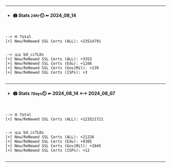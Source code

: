 

---
- #### 🖨️ **Stats** `24Hr`⏲️ ➼ 2024_08_14
```console


--> 🌐 Total
[+] New/ReNewed SSL Certs (ALL): +23514791


--> 🇧🇩 bd_ccTLDs
[+] New/ReNewed SSL Certs (ALL): +3353
[+] New/ReNewed SSL Certs (Edu): +1166
[+] New/ReNewed SSL Certs (Gov|Mil): +139
[+] New/ReNewed SSL Certs (ISPs): +3


```

---
- #### 🖨️ **Stats** `7Days`⏲️ ➼ 2024_08_14 <--> 2024_08_07
```console


--> 🌐 Total
[+] New/ReNewed SSL Certs (ALL): +123521721


--> 🇧🇩 bd_ccTLDs
[+] New/ReNewed SSL Certs (ALL): +21226
[+] New/ReNewed SSL Certs (Edu): +8305
[+] New/ReNewed SSL Certs (Gov|Mil): +1045
[+] New/ReNewed SSL Certs (ISPs): +12


```

---

